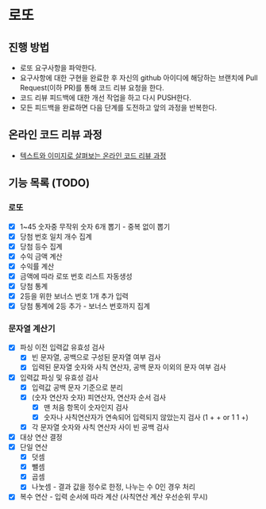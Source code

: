 # 로또
## 진행 방법
* 로또 요구사항을 파악한다.
* 요구사항에 대한 구현을 완료한 후 자신의 github 아이디에 해당하는 브랜치에 Pull Request(이하 PR)를 통해 코드 리뷰 요청을 한다.
* 코드 리뷰 피드백에 대한 개선 작업을 하고 다시 PUSH한다.
* 모든 피드백을 완료하면 다음 단계를 도전하고 앞의 과정을 반복한다.

## 온라인 코드 리뷰 과정
* [텍스트와 이미지로 살펴보는 온라인 코드 리뷰 과정](https://github.com/next-step/nextstep-docs/tree/master/codereview)


## 기능 목록 (TODO)

### 로또

- [x] 1~45 숫자중 무작위 숫자 6개 뽑기 - 중복 없이 뽑기
- [x] 당첨 번호 일치 개수 집계
- [x] 당첨 등수 집계
- [x] 수익 금액 계산
- [x] 수익률 계산
- [x] 금액에 따라 로또 번호 리스트 자동생성
- [x] 당첨 통계
- [x] 2등을 위한 보너스 번호 1개 추가 입력
- [x] 당첨 통계에 2등 추가 - 보너스 번호까지 집계

### 문자열 계산기
- [x] 파싱 이전 입력값 유효성 검사
  - [x] 빈 문자열, 공백으로 구성된 문자열 여부 검사
  - [x] 입력된 문자열 숫자와 사칙 연산자, 공백 문자 이외의 문자 여부 검사
- [x] 입력값 파싱 및 유효성 검사
  - [x] 입력값 공백 문자 기준으로 분리
  - [x] (숫자 연산자 숫자) 피연산자, 연산자 순서 검사
    - [x] 맨 처음 항목이 숫자인지 검사
    - [x] 숫자나 사칙연산자가 연속되어 입력되지 않았는지 검사 (1 + + or 1 1 +)
  - [x] 각 문자열 숫자와 사칙 연산자 사이 빈 공백 검사
- [x] 대상 연산 결정
- [x] 단일 연산
  - [x] 덧셈
  - [x] 뺄셈
  - [x] 곱셈
  - [x] 나눗셈 - 결과 값을 정수로 한정, 나누는 수 0인 경우 처리
- [x] 복수 연산 - 입력 순서에 따라 계산 (사칙연산 계산 우선순위 무시)
